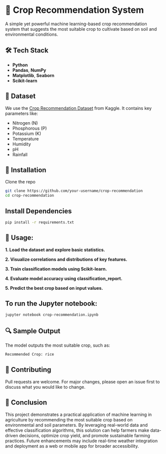 # 🌾 Crop Recommendation System

A simple yet powerful machine learning-based crop recommendation system that suggests the most suitable crop to cultivate based on soil and environmental conditions.

## 🛠️ Tech Stack

- **Python**
- **Pandas**, **NumPy**
- **Matplotlib**, **Seaborn**
- **Scikit-learn**

## 📂 Dataset

We use the [Crop Recommendation Dataset](https://www.kaggle.com/datasets/atharvaingle/crop-recommendation-dataset) from Kaggle. It contains key parameters like:
- Nitrogen (N)
- Phosphorous (P)
- Potassium (K)
- Temperature
- Humidity
- pH
- Rainfall

## 🧪 Installation

Clone the repo

```bash
git clone https://github.com/your-username/crop-recommendation
cd crop-recommendation
```

## Install Dependencies
```bash
pip install -r requirements.txt
```

## 🚀 Usage:

**1. Load the dataset and explore basic statistics.**

**2. Visualize correlations and distributions of key features.**

**3. Train classification models using Scikit-learn.**

**4. Evaluate model accuracy using classification_report.**

**5. Predict the best crop based on input values.**

## To run the Jupyter notebook:
```bash
jupyter notebook crop-recommendation.ipynb
```

## 🔍 Sample Output
The model outputs the most suitable crop, such as:
```bash
Recommended Crop: rice
```

## 🤝 Contributing
Pull requests are welcome. For major changes, please open an issue first to discuss what you would like to change.

## 📄 Conclusion
This project demonstrates a practical application of machine learning in agriculture by recommending the most suitable crop based on environmental and soil parameters. By leveraging real-world data and effective classification algorithms, this solution can help farmers make data-driven decisions, optimize crop yield, and promote sustainable farming practices. Future enhancements may include real-time weather integration and deployment as a web or mobile app for broader accessibility.
